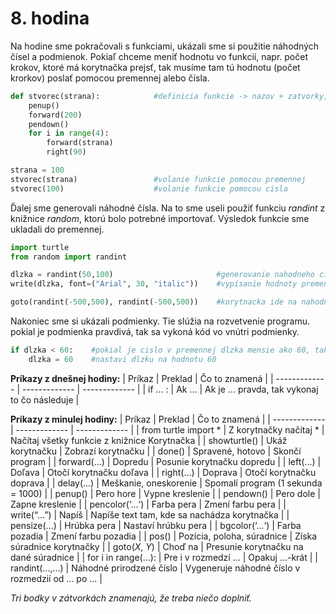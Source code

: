 # 8. hodina

Na hodine sme pokračovali s funkciami, ukázali sme si použitie náhodných čísel a podmienok. Pokiaľ chceme meniť hodnotu vo funkcií, napr. počet krokov, ktoré má korytnačka
prejsť, tak musíme tam tú hodnotu (počet krorkov) poslať pomocou premennej alebo čísla. 
```python
def stvorec(strana):            #definicia funkcie -> nazov + zatvorky, kde je nasa premenna, ktoru tam posielame
    penup()
    forward(200)
    pendown()
    for i in range(4):
        forward(strana)
        right(90)

strana = 100
stvorec(strana)                 #volanie funkcie pomocou premennej
stvorec(100)                    #volanie funkcie pomocou cisla
```

Ďalej sme generovali náhodné čísla. Na to sme useli použiť funkciu *randint* z knižnice *random*, ktorú bolo potrebné importovať. Výsledok funkcie sme ukladali do premennej.

```python
import turtle
from random import randint

dlzka = randint(50,100)                       #generovanie nahodneho cisla
write(dlzka, font=("Arial", 30, "italic"))    #vypísanie hodnoty premennej dlzka

goto(randint(-500,500), randint(-500,500))    #korytnacka ide na nahodnu poziciu
```

Nakoniec sme si ukázali podmienky. Tie slúžia na rozvetvenie programu. pokial je podmienka pravdivá, tak sa vykoná kód vo vnútri podmienky.

```python
if dlzka < 60:    #pokial je cislo v premennej dlzka mensie ako 60, tak sa vykona nasledujuci riadok
    dlzka = 60    #nastavi dlzku na hodnotu 60
```

**Príkazy z dnešnej hodiny:**
| Príkaz  | Preklad | Čo to znamená |
| ------------- | ------------- | ------------- |
| if ... :  | Ak ... | Ak je ... pravda, tak vykonaj to čo následuje |

**Príkazy z minulej hodiny:**
| Príkaz  | Preklad | Čo to znamená |
| ------------- | ------------- | ------------- |
| from turtle import *  | Z korytnačky načítaj *  | Načítaj všetky funkcie z knižnice Korytnačka |
| showturtle()  | Ukáž korytnačku  | Zobrazí korytnačku |
| done()  | Spravené, hotovo  | Skončí program |
| forward(...)  | Dopredu  | Posunie korytnačku dopredu |
| left(...)  | Doľava  | Otočí korytnačku doľava |
| right(...)  | Doprava  | Otočí korytnačku doprava |
| delay(...)  | Meškanie, oneskorenie  | Spomalí program (1 sekunda = 1000) |
| penup()  | Pero hore  | Vypne kreslenie |
| pendown()  | Pero dole  | Zapne kreslenie |
| pencolor(‘...‘)  | Farba pera  | Zmení farbu pera |
| write(“…”)  | Napíš  |	Napíše text tam, kde sa nachádza korytnačka |
| pensize(...)  | Hrúbka pera  | Nastaví hrúbku pera |
| bgcolor(‘...‘)  | Farba pozadia  | Zmení farbu pozadia |
| pos()  | Pozícia, poloha, súradnice | Získa súradnice korytnačky |
| goto(*X*, *Y*)  | Choď na  | Presunie korytnačku na dané súradnice |
| for i in range(...):  | Pre i v rozmedzí ...  | Opakuj ...-krát |
| randint(...,...)  | Náhodné prirodzené číslo  | Vygeneruje náhodné číslo v rozmedzií od ... po ... |


*Tri bodky v zátvorkách znamenajú, že treba niečo doplniť.*
